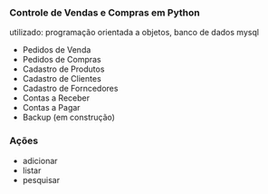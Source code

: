 ### Controle de Vendas e Compras em Python
utilizado: programação orientada a objetos, banco de dados mysql

- Pedidos de Venda
- Pedidos de Compras
- Cadastro de Produtos
- Cadastro de Clientes
- Cadastro de Forncedores
- Contas a Receber
- Contas a Pagar
- Backup (em construção)


### Ações

- adicionar
- listar
- pesquisar
